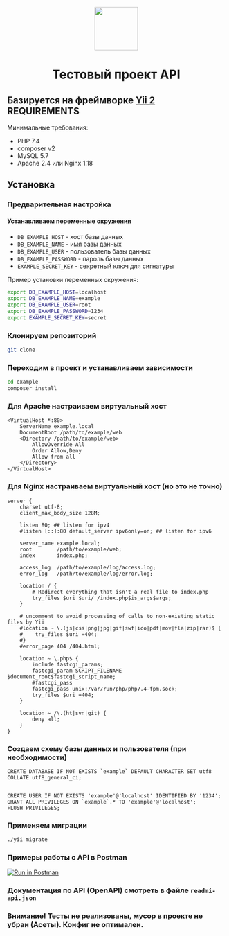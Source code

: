 <p align="center">
    <a href="https://github.com/yiisoft" target="_blank">
        <img src="https://avatars0.githubusercontent.com/u/993323" height="100px">
    </a>
    <h1 align="center">Тестовый проект API</h1>
</p>

Базируется на фреймворке [Yii 2](https://www.yiiframework.com/)
REQUIREMENTS
------------

Минимальные требования: 
- PHP 7.4
- composer v2
- MySQL 5.7
- Apache 2.4 или Nginx 1.18

Установка
------------

### Предварительная настройка

#### Устанавливаем переменные окружения
- `DB_EXAMPLE_HOST` - хост базы данных
- `DB_EXAMPLE_NAME` - имя базы данных
- `DB_EXAMPLE_USER` - пользователь базы данных
- `DB_EXAMPLE_PASSWORD` - пароль базы данных
- `EXAMPLE_SECRET_KEY` - секретный ключ для сигнатуры

Пример установки переменных окружения:
```bash
export DB_EXAMPLE_HOST=localhost
export DB_EXAMPLE_NAME=example
export DB_EXAMPLE_USER=root
export DB_EXAMPLE_PASSWORD=1234
export EXAMPLE_SECRET_KEY=secret
```

### Клонируем репозиторий
```bash
git clone
```

### Переходим в проект и устанавливаем зависимости
```bash
cd example
composer install
```

### Для Apache настраиваем виртуальный хост
```apacheconfig
<VirtualHost *:80>
    ServerName example.local
    DocumentRoot /path/to/example/web
    <Directory /path/to/example/web>
        AllowOverride All
        Order Allow,Deny
        Allow from all
    </Directory>
</VirtualHost>
```

### Для Nginx настраиваем виртуальный хост (но это не точно)
```nginxconfig
server {
    charset utf-8;
    client_max_body_size 128M;

    listen 80; ## listen for ipv4
    #listen [::]:80 default_server ipv6only=on; ## listen for ipv6

    server_name example.local;
    root        /path/to/example/web;
    index       index.php;

    access_log  /path/to/example/log/access.log;
    error_log   /path/to/example/log/error.log;

    location / {
        # Redirect everything that isn't a real file to index.php
        try_files $uri $uri/ /index.php$is_args$args;
    }

    # uncomment to avoid processing of calls to non-existing static files by Yii
    #location ~ \.(js|css|png|jpg|gif|swf|ico|pdf|mov|fla|zip|rar)$ {
    #    try_files $uri =404;
    #}
    #error_page 404 /404.html;

    location ~ \.php$ {
        include fastcgi_params;
        fastcgi_param SCRIPT_FILENAME $document_root$fastcgi_script_name;
        #fastcgi_pass
        fastcgi_pass unix:/var/run/php/php7.4-fpm.sock;
        try_files $uri =404;
    }
    
    location ~ /\.(ht|svn|git) {
        deny all;
    }
}
```

### Создаем схему базы данных и пользователя (при необходимости)
```mysql
CREATE DATABASE IF NOT EXISTS `example` DEFAULT CHARACTER SET utf8 COLLATE utf8_general_ci;


CREATE USER IF NOT EXISTS 'example'@'localhost' IDENTIFIED BY '1234';
GRANT ALL PRIVILEGES ON `example`.* TO 'example'@'localhost';
FLUSH PRIVILEGES;
```

### Применяем миграции
```bash
./yii migrate
```

### Примеры работы с API в Postman
[![Run in Postman](https://run.pstmn.io/button.svg)](https://api.getpostman.com/collections/31845340-c6559c78-b4f1-45f0-8e68-0b6df3dcc6df)

### Документация по API (OpenAPI) смотреть в файле `readmi-api.json`

### Внимание! Тесты не реализованы, мусор в проекте не убран (Асеты). Конфиг не оптимален.